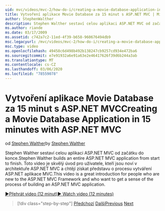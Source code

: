 ```yaml
---
uid: mvc/videos/mvc-2/how-do-i/creating-a-movie-database-application-in-15-minutes-with-aspnet-mvc
title: Vytvoření aplikace Movie Database za 15 minut s ASP.NET MVC | Microsoft Docs
author: StephenWalther
description: Stephen Walther sestaví celou aplikaci ASP.NET MVC od začátku do konce. Toto video je skvělým úvodem pro lidi, kteří jsou noví ASP.NET MVC F...
ms.author: riande
ms.date: 03/17/2009
ms.assetid: c742a7c2-11ed-4f39-b658-960676494db9
msc.legacyurl: /mvc/videos/mvc-2/how-do-i/creating-a-movie-database-application-in-15-minutes-with-aspnet-mvc
msc.type: video
ms.openlocfilehash: 49458c6d498b492b138247cb9257cd934e472ba6
ms.sourcegitcommit: e7e91932a6e91a63e2e46417626f39d6b244a3ab
ms.translationtype: MT
ms.contentlocale: cs-CZ
ms.lasthandoff: 03/06/2020
ms.locfileid: "78559078"
---
```

# <a name="creating-a-movie-database-application-in-15-minutes-with-aspnet-mvc"></a><span data-ttu-id="d1907-104">Vytvoření aplikace Movie Database za 15 minut s ASP.NET MVC</span><span class="sxs-lookup"><span data-stu-id="d1907-104">Creating a Movie Database Application in 15 minutes with ASP.NET MVC</span></span>

<span data-ttu-id="d1907-105">od [Stephen Walther](https://github.com/StephenWalther)</span><span class="sxs-lookup"><span data-stu-id="d1907-105">by [Stephen Walther](https://github.com/StephenWalther)</span></span>

<span data-ttu-id="d1907-106">Stephen Walther sestaví celou aplikaci ASP.NET MVC od začátku do konce.</span><span class="sxs-lookup"><span data-stu-id="d1907-106">Stephen Walther builds an entire ASP.NET MVC application from start to finish.</span></span> <span data-ttu-id="d1907-107">Toto video je skvělý úvod pro uživatele, kteří jsou noví v architektuře ASP.NET MVC a chtějí získat představu o procesu vytváření ASP.NET aplikace MVC.</span><span class="sxs-lookup"><span data-stu-id="d1907-107">This video is a great introduction for people who are new to the ASP.NET MVC Framework and who want to get a sense of the process of building an ASP.NET MVC application.</span></span>

[<span data-ttu-id="d1907-108">&#9654;Přehrát video (12 minut)</span><span class="sxs-lookup"><span data-stu-id="d1907-108">&#9654; Watch video (12 minutes)</span></span>](https://channel9.msdn.com/Blogs/ASP-NET-Site-Videos/creating-a-movie-database-application-in-15-minutes-with-aspnet-mvc)

> [!div class="step-by-step"]
> <span data-ttu-id="d1907-109">[Předchozí](creating-a-tasklist-application-with-aspnet-mvc.md)
> [Další](understanding-models-views-and-controllers.md)</span><span class="sxs-lookup"><span data-stu-id="d1907-109">[Previous](creating-a-tasklist-application-with-aspnet-mvc.md)
[Next](understanding-models-views-and-controllers.md)</span></span>
